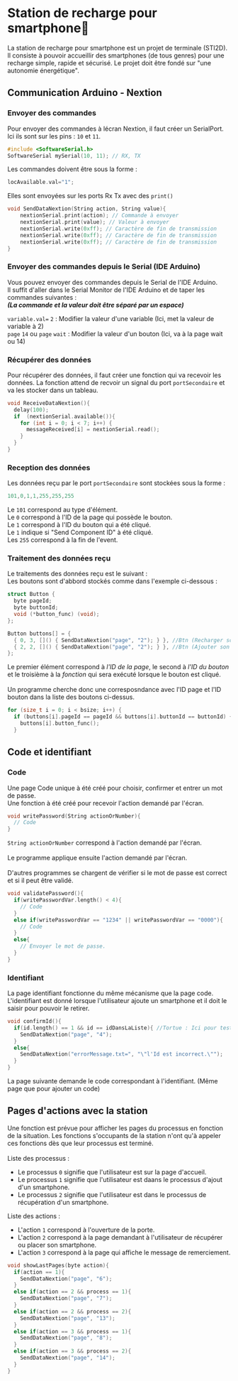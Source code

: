 # Station de recharge pour smartphone📱
La station de recharge pour smartphone est un projet de terminale (STI2D). Il consiste à pouvoir accueillir des smartphones (de tous genres) pour une recharge simple, rapide et sécurisé. Le projet doit être fondé sur "une autonomie énergétique".

## Communication Arduino - Nextion
### Envoyer des commandes 
Pour envoyer des commandes à lécran Nextion, il faut créer un SerialPort. Ici ils sont sur les pins : ```10``` et ```11```.
``` c++
#include <SoftwareSerial.h>
SoftwareSerial mySerial(10, 11); // RX, TX
```
Les commandes doivent être sous la forme : 
```c++
locAvailable.val="1";
```	
Elles sont envoyées sur les ports Rx Tx avec des ```print()```
```c++ 
void SendDataNextion(String action, String value){
    nextionSerial.print(action); // Commande à envoyer 
    nextionSerial.print(value); // Valeur à envoyer
    nextionSerial.write(0xff); // Caractère de fin de transmission
    nextionSerial.write(0xff); // Caractère de fin de transmission
    nextionSerial.write(0xff); // Caractère de fin de transmission
}
``` 
### Envoyer des commandes depuis le Serial (IDE Arduino)
Vous pouvez envoyer des commandes depuis le Serial de l'IDE Arduino.<br/>
Il suffit d'aller dans le Serial Monitor de l'IDE Arduino et de taper les commandes suivantes :<br/>
***(La commande et la valeur doit être séparé par un espace)***<br/>

```variable.val=``` ```2``` : Modifier la valeur d'une variable (Ici, met la valeur de variable à 2)<br/>
```page``` ```14``` ou ```page``` ```wait```  : Modifier la valeur d'un bouton (Ici, va à la page wait ou 14)<br/>

### Récupérer des données
Pour récupérer des données, il faut créer une fonction qui va recevoir les données. La fonction attend de recvoir un signal du port ```portSecondaire``` et va les stocker dans un tableau.
```c++
void ReceiveDataNextion(){
  delay(100);
  if  (nextionSerial.available()){
    for (int i = 0; i < 7; i++) {
      messageReceived[i] = nextionSerial.read();
    }
  }
}
```
### Reception des données
Les données reçu par le port ```portSecondaire``` sont stockées sous la forme : 
```c++
101,0,1,1,255,255,255
```
Le ```101``` correspond au type d'élément.<br/>
Le ```0``` correspond à l'ID de la page qui possède le bouton.<br/>
Le ```1``` correspond à l'ID du bouton qui a été cliqué.<br/>
Le ```1``` indique si "Send Component ID" à été cliqué.<br/>
Les ```255``` correspond à la fin de l'event.<br/>
### Traitement des données reçu
Le traitements des données reçu est le suivant :<br/>
Les boutons sont d'abbord stockés comme dans l'exemple ci-dessous :<br/>
```c++
struct Button {
  byte pageId;
  byte buttonId;
  void (*button_func) (void);
};

Button buttons[] = {
  { 0, 3, []() { SendDataNextion("page", "2"); } }, //Btn (Recharger son smartphone)
  { 2, 2, []() { SendDataNextion("page", "2"); } }, //Btn (Ajouter son smartphone)
};
```

Le premier élément correspond à *l'ID de la page*, le second à *l'ID du bouton* et le troisième à la *fonction* qui sera exécuté lorsque le bouton est cliqué.
<br/>
<br/>
Un programme cherche donc une corresposndance avec l'ID page et l'ID bouton dans la liste des boutons ci-dessus.
```c++
for (size_t i = 0; i < bsize; i++) {
  if (buttons[i].pageId == pageId && buttons[i].buttonId == buttonId) {
    buttons[i].button_func();
  }
```

## Code et identifiant
### Code
Une page Code unique à été créé pour choisir, confirmer et entrer un mot de passe.
<br/>
Une fonction à été créé pour recevoir l'action demandé par l'écran.
```c++
void writePassword(String actionOrNumber){
  // Code 
}
```
```String actionOrNumber``` correspond à l'action demandé par l'écran.	
<br/>
Le programme applique ensuite l'action demandé par l'écran.
<br/>
<br/>
D'autres programmes se chargent de vérifier si le mot de passe est correct et si il peut être validé.
```c++	
void validatePassword(){
  if(writePasswordVar.length() < 4){
    // Code
  }
  else if(writePasswordVar == "1234" || writePasswordVar == "0000"){
    // Code
  }
  else{
    // Envoyer le mot de passe.
  }
}
```
### Identifiant
La page identifiant fonctionne du même mécanisme que la page code.
<br/>
L'identifiant est donné lorsque l'utilisateur ajoute un smartphone et il doit le saisir pour pouvoir le retirer.
```c++
void confirmId(){
  if(id.length() == 1 && id == idDansLaListe){ //Tortue : Ici pour tester si ID ets dans la liste
    SendDataNextion("page", "4");
  }
  else{
    SendDataNextion("errorMessage.txt=", "\"l'Id est incorrect.\"");
  }
}
```
La page suivante demande le code correspondant à l'identifiant. (Même page que pour ajouter un code)

## Pages d'actions avec la station
Une fonction est prévue pour afficher les pages du processus en fonction de la situation. Les fonctions s'occupants de la station n'ont qu'à appeler ces fonctions dès que leur processus est terminé.
<br/>
<br/>
Liste des processus :
<br/>
- Le processus ```0``` signifie que l'utilisateur est sur la page d'accueil.
- Le processus ```1``` signifie que l'utilisateur est daans le processus d'ajout d'un smartphone.
- Le processus ```2``` signifie que l'utilisateur est dans le processus de récupération d'un smartphone.

Liste des actions :
<br/>
- L'action ```1``` correspond à l'ouverture de la porte.
- L'action ```2``` correspond à la page demandant à l'utilisateur de récupérer ou placer son smartphone.
- L'action ```3``` correspond à la page qui affiche le message de remerciement.

```c++
void showLastPages(byte action){ 
  if(action == 1){
    SendDataNextion("page", "6");
  }
  else if(action == 2 && process == 1){
    SendDataNextion("page", "7");
  }
  else if(action == 2 && process == 2){
    SendDataNextion("page", "13");
  }
  else if(action == 3 && process == 1){
    SendDataNextion("page", "8");
  }
  else if(action == 3 && process == 2){
    SendDataNextion("page", "14");
  }
} 
```
